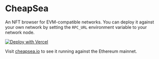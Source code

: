 # CheapSea

An NFT browser for EVM-compatible networks. You can deploy it against your own network by setting the `RPC_URL` environment variable to your network node.

[![Deploy with Vercel](https://vercel.com/button)](https://vercel.com/new/git/external?repository-url=https%3A%2F%2Fgithub.com%2Fshitcoinsociety%2Fcheapsea&env=RPC_URL&envDescription=The%20endpoint%20of%20your%20EVM-compatible%20RPC)

Visit [cheapsea.io](https://cheapsea.io) to see it running against the Ethereum mainnet.
